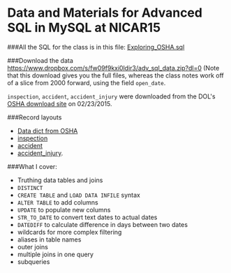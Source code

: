 Data and Materials for Advanced SQL in MySQL at NICAR15
======================

###All the SQL for the class is in this file: [Exploring_OSHA.sql](https://github.com/eklucas/NICAR-Adv-SQL/blob/master/Exploring_OSHA.sql)

###Download the data 
https://www.dropbox.com/s/fw09f9kxi0ldir3/adv_sql_data.zip?dl=0
(Note that this download gives you the full files, whereas the class notes work off of a slice from 2000 forward, using the field `open_date`.

`inspection`, `accident`, `accident_injury` were downloaded from the DOL's [OSHA download site](http://ogesdw.dol.gov/views/data_catalogs.php) on 02/23/2015.


###Record layouts
 * [Data dict from OSHA](http://enforcedata.dol.gov/views/data_dictionary.php)
 * [inspection](https://github.com/eklucas/NICAR-Adv-SQL/blob/master/inspection_layout.csv)
 * [accident](https://github.com/eklucas/NICAR-Adv-SQL/blob/master/accident_layout.csv)
 * [accident_injury](https://github.com/eklucas/NICAR-Adv-SQL/blob/master/accident_injury_layout.csv).

###What I cover: 
* Truthing data tables and joins
* `DISTINCT`
* `CREATE TABLE` and `LOAD DATA INFILE` syntax
* `ALTER TABLE` to add columns
* `UPDATE` to populate new columns
* `STR_TO_DATE` to convert text dates to actual dates
* `DATEDIFF` to calculate difference in days between two dates
* wildcards for more complex filtering
* aliases in table names
* outer joins
* multiple joins in one query
* subqueries
